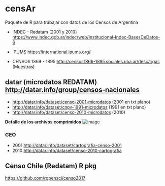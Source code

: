 # censAr
Paquete de R para trabajar con datos de los Censos de Argentina


* INDEC - Redatam (2001 y 2010) https://www.indec.gob.ar/indec/web/Institucional-Indec-BasesDeDatos-6

* IPUMS https://international.ipums.org/i

* CENSOS 1869  - 1895 http://censos1869-1895.sociales.uba.ar/descargas (Muestras)

## datar (microdatos REDATAM) http://datar.info/group/censos-nacionales

* http://datar.info/dataset/censo-2001-microdatos (2001 en txt plano)
* http://datar.info/dataset/cnpv-1991-microdatos (1991 en txt plano)
* http://datar.info/dataset/censo-2010-microdatos (2010) 

**Detalle de los archivos comprimidos**
![image](https://user-images.githubusercontent.com/12114624/170827087-f2cdc8c0-cdfd-4e3b-b72a-039f321420f7.png)




### GEO 

- 2001 http://datar.info/dataset/cartografia-censo-2001
- 2010 http://datar.info/dataset/censo-2010-cartografia




## Censo Chile (Redatam) R pkg

https://github.com/ropensci/censo2017


